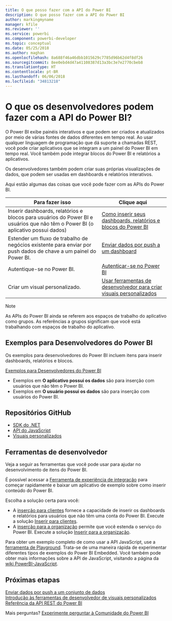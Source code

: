 ```yaml
---
title: O que posso fazer com a API do Power BI
description: O que posso fazer com a API do Power BI
author: markingmyname
manager: kfile
ms.reviewer: ''
ms.service: powerbi
ms.component: powerbi-developer
ms.topic: conceptual
ms.date: 05/25/2018
ms.author: maghan
ms.openlocfilehash: 8a688f46a46dbb1015629c7785d96b62d4f8df26
ms.sourcegitcommit: 8ee0ebd4d47a41108387d13a3bc3e7e2770cbeb8
ms.translationtype: HT
ms.contentlocale: pt-BR
ms.lasthandoff: 06/06/2018
ms.locfileid: "34813218"
---
```

# <a name="what-can-developers-do-with-the-power-bi-api"></a>O que os desenvolvedores podem fazer com a API do Power BI?
O Power BI exibe painéis interativos e que podem ser criados e atualizados por meio de várias fontes de dados diferentes em tempo real. Ao usar qualquer linguagem de programação que dá suporte a chamadas REST, você pode criar aplicativos que se integram a um painel do Power BI em tempo real. Você também pode integrar blocos do Power BI e relatórios a aplicativos.

Os desenvolvedores também podem criar suas próprias visualizações de dados, que podem ser usadas em dashboards e relatórios interativos. 

Aqui estão algumas das coisas que você pode fazer com as APIs do Power BI.

| **Para fazer isso** | **Clique aqui** |
| --- | --- |
| Inserir dashboards, relatórios e blocos para usuários do Power BI e usuários que não têm o Power BI (o aplicativo possui dados) |[Como inserir seus dashboards, relatórios e blocos do Power BI](embedding-content.md) |
| Estender um fluxo de trabalho de negócios existente para enviar por push dados de chave a um painel do Power BI. |[Enviar dados por push a um dashboard](walkthrough-push-data.md) |
| Autentique-se no Power BI. |[Autenticar-se no Power BI](get-azuread-access-token.md) |
| Criar um visual personalizado. |[Usar ferramentas de desenvolvedor para criar visuais personalizados](../service-custom-visuals-getting-started-with-developer-tools.md) |

> [!NOTE]
> As APIs do Power BI ainda se referem aos espaços de trabalho do aplicativo como grupos. As referências a grupos significam que você está trabalhando com espaços de trabalho do aplicativo.
> 
> 

## <a name="power-bi-developer-samples"></a>Exemplos para Desenvolvedores do Power BI
Os exemplos para desenvolvedores do Power BI incluem itens para inserir dashboards, relatórios e blocos.

[Exemplos para Desenvolvedores do Power BI](https://github.com/Microsoft/PowerBI-Developer-Samples)

* Exemplos em **O aplicativo possui os dados** são para inserção com usuários que não têm o Power BI.
* Exemplos em **O usuário possui os dados** são para inserção com usuários do Power BI.

## <a name="github-repositories"></a>Repositórios GitHub
* [SDK do .NET](https://github.com/Microsoft/PowerBI-CSharp)
* [API do JavaScript](https://github.com/Microsoft/PowerBI-JavaScript)
* [Visuais personalizados](https://github.com/Microsoft/PowerBI-visuals)

## <a name="developer-tools"></a>Ferramentas de desenvolvedor
Veja a seguir as ferramentas que você pode usar para ajudar no desenvolvimento de itens do Power BI.

É possível acessar a [Ferramenta de experiência de integração](https://aka.ms/embedsetup) para começar rapidamente e baixar um aplicativo de exemplo sobre como inserir conteúdo do Power BI.

Escolha a solução certa para você:
* A [inserção para clientes](embedding.md#embedding-for-your-customers) fornece a capacidade de inserir os dashboards e relatórios para usuários que não têm uma conta do Power BI. Execute a solução [Inserir para clientes](https://aka.ms/embedsetup/AppOwnsData).
* A [inserção para a organização](embedding.md#embedding-for-your-organization) permite que você estenda o serviço do Power BI. Execute a solução [Inserir para a organização](https://aka.ms/embedsetup/UserOwnsData).

Para obter um exemplo completo de como usar a API JavaScript, use a [ferramenta de Playground](https://microsoft.github.io/PowerBI-JavaScript/demo). Trata-se de uma maneira rápida de experimentar diferentes tipos de exemplos do Power BI Embedded. Você também pode obter mais informações sobre a API de JavaScript, visitando a página da [wiki PowerBI-JavaScript](https://github.com/Microsoft/powerbi-javascript/wiki).

## <a name="next-steps"></a>Próximas etapas
[Enviar dados por push a um conjunto de dados](walkthrough-push-data.md)  
[Introdução às ferramentas de desenvolvedor de visuais personalizados](../service-custom-visuals-getting-started-with-developer-tools.md) 
[Referência da API REST do Power BI](https://docs.microsoft.com/rest/api/power-bi/)  

Mais perguntas? [Experimente perguntar à Comunidade do Power BI](http://community.powerbi.com/)